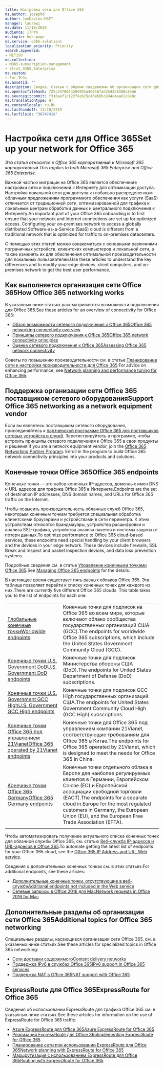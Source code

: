 ```yaml
---
title: Настройка сети для Office 365
ms.author: josephd
author: JoeDavies-MSFT
manager: laurawi
ms.date: 11/19/2019
audience: ITPro
ms.topic: hub-page
ms.service: o365-solutions
localization_priority: Priority
search.appverid:
- MET150
ms.collection:
- M365-subscription-management
- Strat_O365_Enterprise
ms.custom:
- Ent_TLGs
ms.assetid: ''
description: Сводка. Статьи с общими сведениями об организации сети для Office 365.
ms.openlocfilehash: 725c2470644206045a40816fad3643b83d6c8ea6
ms.sourcegitcommit: f316aef1c122f8eb25c43a56bc894c4aa61c8e0c
ms.translationtype: HT
ms.contentlocale: ru-RU
ms.lasthandoff: 11/20/2019
ms.locfileid: "38747418"
---
```

# <a name="set-up-your-network-for-office-365"></a><span data-ttu-id="ffb04-103">Настройка сети для Office 365</span><span class="sxs-lookup"><span data-stu-id="ffb04-103">Set up your network for Office 365</span></span>

<span data-ttu-id="ffb04-104">*Эта статья относится к Office 365 корпоративный и Microsoft 365 корпоративный.*</span><span class="sxs-lookup"><span data-stu-id="ffb04-104">*This applies to both Microsoft 365 Enterprise and Office 365 Enterprise.*</span></span>

<span data-ttu-id="ffb04-p101">Важной частью миграции на Office 365 является обеспечение настройки сети и подключений к Интернету для оптимизации доступа. Настройка локальной сети для доступа к глобально распределенным облачным предложениям программного обеспечения как услуги (SaaS) отличается от традиционной сети, оптимизированной для трафика к локальным центрам обработки данных и центрального подключения к Интернету.</span><span class="sxs-lookup"><span data-stu-id="ffb04-p101">An important part of your Office 365 onboarding is to first ensure that your network and Internet connections are set up for optimized access. Configuring your on-premises network to access a globally distributed Software-as-a-Service (SaaS) cloud is different from a traditional network that is optimized for traffic to on-premises datacenters.</span></span> 

<span data-ttu-id="ffb04-107">С помощью этих статей можно ознакомиться с основными различиями пограничных устройств, клиентских компьютеров и локальной сети, а также изменять их для обеспечения оптимальной производительности для локальных пользователей.</span><span class="sxs-lookup"><span data-stu-id="ffb04-107">Use these articles to understand the key differences and to modify your  edge devices, client computers, and on-premises network to get the best user performance.</span></span>

## <a name="how-office-365-networking-works"></a><span data-ttu-id="ffb04-108">Как выполняется организация сети Office 365</span><span class="sxs-lookup"><span data-stu-id="ffb04-108">How Office 365 networking works</span></span>

<span data-ttu-id="ffb04-109">В указанных ниже статьях рассматриваются возможности подключения для Office 365.</span><span class="sxs-lookup"><span data-stu-id="ffb04-109">See these articles for an overview of connectivity for Office 365:</span></span>

- [<span data-ttu-id="ffb04-110">Обзор возможности сетевого подключения к Office 365</span><span class="sxs-lookup"><span data-stu-id="ffb04-110">Office 365 networking connectivity overview</span></span>](office-365-networking-overview.md)
- [<span data-ttu-id="ffb04-111">Принципы сетевого подключения к Office 365</span><span class="sxs-lookup"><span data-stu-id="ffb04-111">Office 365 network connectivity principles</span></span>](office-365-network-connectivity-principles.md)
- [<span data-ttu-id="ffb04-112">Оценка сетевого подключения к Office 365</span><span class="sxs-lookup"><span data-stu-id="ffb04-112">Assessing Office 365 network connectivity</span></span>](assessing-network-connectivity.md)

<span data-ttu-id="ffb04-113">Советы по повышению производительности см. в статье [Планирование сети и настройка производительности для Office 365](network-planning-and-performance.md).</span><span class="sxs-lookup"><span data-stu-id="ffb04-113">For advice on enhancing performance, see [Network planning and performance tuning for Office 365](network-planning-and-performance.md).</span></span>

## <a name="support-office-365-networking-as-a-network-equipment-vendor"></a><span data-ttu-id="ffb04-114">Поддержка организации сети Office 365 поставщиком сетевого оборудования</span><span class="sxs-lookup"><span data-stu-id="ffb04-114">Support Office 365 networking as a network equipment vendor</span></span>

<span data-ttu-id="ffb04-p102">Если вы являетесь поставщиком сетевого оборудования, присоединяйтесь к [партнерской программе Office 365 для поставщиков сетевых устройств и служб](office-365-networking-partner-program.md). Зарегистрируйтесь в программе, чтобы встроить принципы сетевого подключения к Office 365 в свои продукты и решения.</span><span class="sxs-lookup"><span data-stu-id="ffb04-p102">If you are a network equipment vendor, join the [Office 365 Networking Partner Program](office-365-networking-partner-program.md). Enroll in the program to build Office 365 network connectivity principles into your products and solutions.</span></span> 

## <a name="office-365-endpoints"></a><span data-ttu-id="ffb04-117">Конечные точки Office 365</span><span class="sxs-lookup"><span data-stu-id="ffb04-117">Office 365 endpoints</span></span>

<span data-ttu-id="ffb04-118">Конечные точки — это набор конечных IP-адресов, доменных имен DNS и URL-адресов для трафика Office 365 в Интернете.</span><span class="sxs-lookup"><span data-stu-id="ffb04-118">Endpoints are the set of destination IP addresses, DNS domain names, and URLs for Office 365 traffic on the Internet.</span></span> 

<span data-ttu-id="ffb04-p103">Чтобы повысить производительность облачных служб Office 365, некоторым конечным точкам требуется специальная обработка клиентскими браузерами и устройствами в сети периметра. К этим устройствам относятся брандмауэры, устройства расшифровки и анализа SSL-трафика, устройства анализа пакетов и системы защиты от потери данных.</span><span class="sxs-lookup"><span data-stu-id="ffb04-p103">To optimize performance to Office 365 cloud-based services, these endpoints need special handling by your client browsers and the devices in your edge network. These devices include firewalls, SSL Break and Inspect and packet inspection devices, and data loss prevention systems.</span></span>

<span data-ttu-id="ffb04-121">Подробные сведения см. в статье [Управление конечными точками Office 365](managing-office-365-endpoints.md).</span><span class="sxs-lookup"><span data-stu-id="ffb04-121">See [Managing Office 365 endpoints](managing-office-365-endpoints.md) for the details.</span></span>

<span data-ttu-id="ffb04-p104">В настоящее время существует пять разных облаков Office 365. Эта таблица позволяет перейти к списку конечных точек для каждого из них.</span><span class="sxs-lookup"><span data-stu-id="ffb04-p104">There are currently five different Office 365 clouds. This table takes you to the list of endpoints for each one.</span></span>

|||
|:-------|:-----|
| [<span data-ttu-id="ffb04-124">Глобальные конечные точки</span><span class="sxs-lookup"><span data-stu-id="ffb04-124">Worldwide endpoints</span></span>](urls-and-ip-address-ranges.md) | <span data-ttu-id="ffb04-125">Конечные точки для подписок на Office 365 во всем мире, которые включают облако сообщества государственных организаций США (GCC).</span><span class="sxs-lookup"><span data-stu-id="ffb04-125">The endpoints for worldwide Office 365 subscriptions, which include the United States Government Community Cloud (GCC).</span></span> |
| [<span data-ttu-id="ffb04-126">Конечные точки U.S. Government DoD</span><span class="sxs-lookup"><span data-stu-id="ffb04-126">U.S. Government DoD endpoints</span></span>](office-365-u-s-government-dod-endpoints.md) | <span data-ttu-id="ffb04-127">Конечные точки для подписок Министерства обороны США (DoD).</span><span class="sxs-lookup"><span data-stu-id="ffb04-127">The endpoints for United States Department of Defense (DoD) subscriptions.</span></span> |
| [<span data-ttu-id="ffb04-128">Конечные точки U.S. Government GCC High</span><span class="sxs-lookup"><span data-stu-id="ffb04-128">U.S. Government GCC High endpoints</span></span>](office-365-u-s-government-gcc-high-endpoints.md) | <span data-ttu-id="ffb04-129">Конечные точки для подписок GCC High государственных организаций США.</span><span class="sxs-lookup"><span data-stu-id="ffb04-129">The endpoints for United States Government Community Cloud High (GCC High) subscriptions.</span></span> |
| [<span data-ttu-id="ffb04-130">Конечные точки Office 365 под управлением 21Vianet</span><span class="sxs-lookup"><span data-stu-id="ffb04-130">Office 365 operated by 21Vianet endpoints</span></span>](urls-and-ip-address-ranges-21vianet.md) | <span data-ttu-id="ffb04-131">Конечные точки для Office 365 под управлением компании 21Vianet, соответствующие требованиям для Office 365 в Китае.</span><span class="sxs-lookup"><span data-stu-id="ffb04-131">The endpoints for Office 365 operated by 21Vianet, which is designed to meet the needs for Office 365 in China.</span></span> |
| [<span data-ttu-id="ffb04-132">Конечные точки Office 365 Germany</span><span class="sxs-lookup"><span data-stu-id="ffb04-132">Office 365 Germany endpoints</span></span>](office-365-germany-endpoints.md) | <span data-ttu-id="ffb04-133">Конечные точки отдельного облака в Европе для наиболее регулируемых клиентов в Германии, Европейском Союзе (ЕС) и Европейской ассоциации свободной торговли (ЕАСТ).</span><span class="sxs-lookup"><span data-stu-id="ffb04-133">The endpoints for a separate cloud in Europe for the most regulated customers in Germany, the European Union (EU), and the European Free Trade Association (EFTA).</span></span> |
|||

<span data-ttu-id="ffb04-134">Чтобы автоматизировать получение актуального списка конечных точек для облачной службы Office 365, см. статью [Веб-служба IP-адресов и URL-адресов в Office 365](office-365-ip-web-service.md).</span><span class="sxs-lookup"><span data-stu-id="ffb04-134">To automate getting the latest list of endpoints for your Office 365 cloud, see the [Office 365 IP Address and URL Web service](office-365-ip-web-service.md).</span></span>

<span data-ttu-id="ffb04-135">Сведения о дополнительных конечных точках см. в этих статьях:</span><span class="sxs-lookup"><span data-stu-id="ffb04-135">For additional endpoints, see these articles:</span></span>

- [<span data-ttu-id="ffb04-136">Дополнительные конечные точки, отсутствующие в веб-службе</span><span class="sxs-lookup"><span data-stu-id="ffb04-136">Additional endpoints not included in the Web service</span></span>](additional-office365-ip-addresses-and-urls.md)
- [<span data-ttu-id="ffb04-137">Сетевые запросы в Office 2016 для Mac</span><span class="sxs-lookup"><span data-stu-id="ffb04-137">Network requests in Office 2016 for Mac</span></span>](network-requests-in-office-2016-for-mac.md)


## <a name="additional-topics-for-office-365-networking"></a><span data-ttu-id="ffb04-138">Дополнительные разделы об организации сети Office 365</span><span class="sxs-lookup"><span data-stu-id="ffb04-138">Additional topics for Office 365 networking</span></span>

<span data-ttu-id="ffb04-139">Специальные разделы, касающиеся организации сети Office 365, см. в указанных ниже статьях.</span><span class="sxs-lookup"><span data-stu-id="ffb04-139">See these articles for specialized topics in Office 365 networking:</span></span>

- [<span data-ttu-id="ffb04-140">Сети доставки содержимого</span><span class="sxs-lookup"><span data-stu-id="ffb04-140">Content delivery networks</span></span>](content-delivery-networks.md)
- [<span data-ttu-id="ffb04-141">Поддержка IPv6 в службах Office 365</span><span class="sxs-lookup"><span data-stu-id="ffb04-141">IPv6 support in Office 365 services</span></span>](ipv6-support.md)
- [<span data-ttu-id="ffb04-142">Поддержка NAT в Office 365</span><span class="sxs-lookup"><span data-stu-id="ffb04-142">NAT support with Office 365</span></span>](nat-support-with-office-365.md)

## <a name="expressroute-for-office-365"></a><span data-ttu-id="ffb04-143">ExpressRoute для Office 365</span><span class="sxs-lookup"><span data-stu-id="ffb04-143">ExpressRoute for Office 365</span></span>

<span data-ttu-id="ffb04-144">Сведения об использовании ExpressRoute для трафика Office 365 см. в указанных ниже статьях.</span><span class="sxs-lookup"><span data-stu-id="ffb04-144">See these articles for information on the use of ExpressRoute for Office 365 traffic:</span></span>

- [<span data-ttu-id="ffb04-145">Azure ExpressRoute для Office 365</span><span class="sxs-lookup"><span data-stu-id="ffb04-145">Azure ExpressRoute for Office 365</span></span>](azure-expressroute.md)
- [<span data-ttu-id="ffb04-146">Реализация ExpressRoute для Office 365</span><span class="sxs-lookup"><span data-stu-id="ffb04-146">Implementing ExpressRoute for Office 365</span></span>](implementing-expressroute.md)
- [<span data-ttu-id="ffb04-147">Планирование сети при использовании ExpressRoute для Office 365</span><span class="sxs-lookup"><span data-stu-id="ffb04-147">Network planning with ExpressRoute for Office 365</span></span>](network-planning-with-expressroute.md)
- [<span data-ttu-id="ffb04-148">Маршрутизация с использованием ExpressRoute для Office 365</span><span class="sxs-lookup"><span data-stu-id="ffb04-148">Routing with ExpressRoute for Office 365</span></span>](routing-with-expressroute.md)

